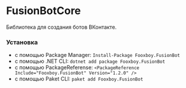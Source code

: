 # FusionBotCore
Библиотека для создания ботов ВКонтакте.

### Установка
- c помощью Package Manager: ```Install-Package Fooxboy.FusionBot```
- с помощью .NET CLI: ```dotnet add package Fooxboy.FusionBot```
- с помощью PackageReferense: ```<PackageReference Include="Fooxboy.FusionBot" Version="1.2.0" />```
- с помощью Paket CLI: ```paket add Fooxboy.FusionBot```
